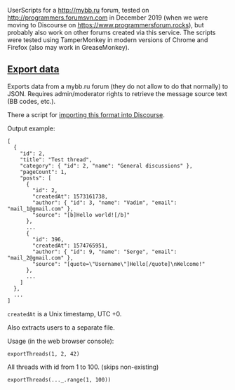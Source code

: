 UserScripts for a http://mybb.ru forum, tested on http://programmers.forumsvn.com in December 2019 (when we were moving to Discourse on https://www.programmersforum.rocks), but probably also work on other forums created via this service.
The scripts were tested using TamperMonkey in modern versions of Chrome and Firefox (also may work in GreaseMonkey).

## [Export data](https://github.com/AlexP11223/MybbRuUserscripts/blob/master/export_data.user.js)

Exports data from a mybb.ru forum (they do not allow to do that normally) to JSON. Requires admin/moderator rights to retrieve the message source text (BB codes, etc.).

There a script for [importing this format into Discourse](https://github.com/AlexP11223/discourse/blob/mybbru/script/import_scripts/mybbru.rb).

Output example:

```
[
  {
    "id": 2,
    "title": "Test thread",
    "category": { "id": 2, "name": "General discussions" },
    "pageCount": 1,
    "posts": [
      {
        "id": 2,
        "createdAt": 1573161738,
        "author": { "id": 3, "name": "Vadim", "email": "mail_1@gmail.com" },
        "source": "[b]Hello world![/b]"
      },
      ...
      {
        "id": 396,
        "createdAt": 1574765951,
        "author": { "id": 9, "name": "Serge", "email": "mail_2@gmail.com" },
        "source": "[quote=\"Username\"]Hello[/quote]\nWelcome!"
      },
      ...
    ]
  },
  ...
]
```

`createdAt` is a Unix timestamp, UTC +0.

Also extracts users to a separate file.

Usage (in the web browser console):

```
exportThreads(1, 2, 42)
```

All threads with id from 1 to 100. (skips non-existing)

```
exportThreads(..._.range(1, 100))
```

